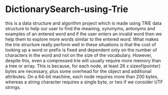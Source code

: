 # DictionarySearch-using-Trie
this is a data structure and algorithm project which is made using TRIE data structure to help our user to find the meaning, synonyms, antonyms and examples of an entered word and if the user enters an invalid word then we help them to explore more words similar to the entered word. 
What makes the trie structure really perform well in these situations is that the cost of looking up a word or prefix is fixed and dependent only on the number of characters in the word and not on the size of the vocabulary.
However, despite this, even a compressed trie will usually require more memory than a tree or array. This is because, for each node, at least 26 x sizeof(pointer) bytes are necessary, plus some overhead for the object and additional attributes. On a 64-bit machine, each node requires more than 200 bytes, whereas a string character requires a single byte, or two if we consider UTF strings.
